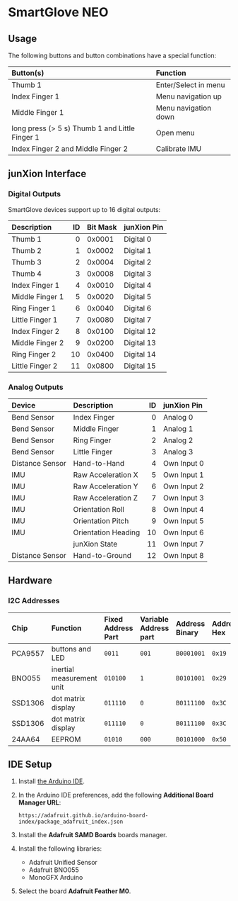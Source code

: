 # SmartGlove NEO

## Usage

The following buttons and button combinations have a special function:

| Button(s)                                      | Function             |
|:---------------------------------------------- |:-------------------- |
| Thumb 1                                        | Enter/Select in menu |
| Index Finger 1                                 | Menu navigation up   |
| Middle Finger 1                                | Menu navigation down |
| long press (> 5 s) Thumb 1 and Little Finger 1 | Open menu            |
| Index Finger 2 and Middle Finger 2             | Calibrate IMU        |

## junXion Interface

### Digital Outputs

SmartGlove devices support up to 16 digital outputs:

| Description     |  ID | Bit Mask | junXion Pin |
|:--------------- | ---:|:-------- |:----------- |
| Thumb 1         |   0 | 0x0001   | Digital 0   |
| Thumb 2         |   1 | 0x0002   | Digital 1   |
| Thumb 3         |   2 | 0x0004   | Digital 2   |
| Thumb 4         |   3 | 0x0008   | Digital 3   |
| Index Finger 1  |   4 | 0x0010   | Digital 4   |
| Middle Finger 1 |   5 | 0x0020   | Digital 5   |
| Ring Finger 1   |   6 | 0x0040   | Digital 6   |
| Little Finger 1 |   7 | 0x0080   | Digital 7   |
| Index Finger 2  |   8 | 0x0100   | Digital 12  |
| Middle Finger 2 |   9 | 0x0200   | Digital 13  |
| Ring Finger 2   |  10 | 0x0400   | Digital 14  |
| Little Finger 2 |  11 | 0x0800   | Digital 15  |

### Analog Outputs

| Device          | Description         |  ID | junXion Pin |
|:--------------- |:------------------- | ---:|:----------- |
| Bend Sensor     | Index Finger        |   0 | Analog 0    |
| Bend Sensor     | Middle Finger       |   1 | Analog 1    |
| Bend Sensor     | Ring Finger         |   2 | Analog 2    |
| Bend Sensor     | Little Finger       |   3 | Analog 3    |
| Distance Sensor | Hand-to-Hand        |   4 | Own Input 0 |
| IMU             | Raw Acceleration X  |   5 | Own Input 1 |
| IMU             | Raw Acceleration Y  |   6 | Own Input 2 |
| IMU             | Raw Acceleration Z  |   7 | Own Input 3 |
| IMU             | Orientation Roll    |   8 | Own Input 4 |
| IMU             | Orientation Pitch   |   9 | Own Input 5 |
| IMU             | Orientation Heading |  10 | Own Input 6 |
|                 | junXion State       |  11 | Own Input 7 |
| Distance Sensor | Hand-to-Ground      |  12 | Own Input 8 |

## Hardware

### I2C Addresses

| Chip    | Function                  | Fixed Address Part | Variable Address part | Address Binary | Address Hex |
|:------- |:------------------------- |:------------------ |:--------------------- |:-------------- |:----------- |
| PCA9557 | buttons and LED           | `0011`             | `001`                 | `B0001001`     | `0x19`      |
| BNO055  | inertial measurement unit | `010100`           | `1`                   | `B0101001`     | `0x29`      |
| SSD1306 | dot matrix display        | `011110`           | `0`                   | `B0111100`     | `0x3C`      |
| SSD1306 | dot matrix display        | `011110`           | `0`                   | `B0111100`     | `0x3C`      |
| 24AA64  | EEPROM                    | `01010`            | `000`                 | `B0101000`     | `0x50`      |

## IDE Setup

1. Install [the Arduino IDE][1].
2. In the Arduino IDE preferences, add the following **Additional Board Manager URL**:

   `https://adafruit.github.io/arduino-board-index/package_adafruit_index.json`

3. Install the **Adafruit SAMD Boards** boards manager.
4. Install the following libraries:
   - Adafruit Unified Sensor
   - Adafruit BNO055
   - MonoGFX Arduino
5. Select the board **Adafruit Feather M0**.

[1]: https://www.arduino.cc/en/Main/Software
